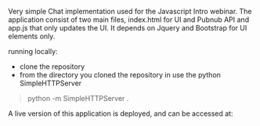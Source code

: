 Very simple Chat implementation used for the Javascript Intro webinar.  The application consist of two main files, index.html for UI and Pubnub API and app.js that only updates the UI. It depends on Jquery and Bootstrap for UI elements only. 

running locally: 

* clone the repository
* from the directory you cloned the repository in use the python SimpleHTTPServer 
 > python -m SimpleHTTPServer .


[pubnub]: http://www.pubnub.com/docs/javascript/javascript-sdk.html


A live version of this application is deployed, and can be accessed at: 

[Launch]: (http://pubnub.github.io/pubnub-jscourse/)
